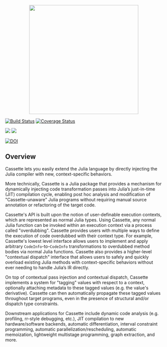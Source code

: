 
<p align="center">
<img width="350px" src="https://raw.githubusercontent.com/jrevels/Cassette.jl/master/docs/img/cassette-logo.png"/>
</p>

[![Build Status](https://travis-ci.org/jrevels/Cassette.jl.svg?branch=master)](https://travis-ci.org/jrevels/Cassette.jl)
[![Coverage Status](https://coveralls.io/repos/github/jrevels/Cassette.jl/badge.svg)](https://coveralls.io/github/jrevels/Cassette.jl)

[![](https://img.shields.io/badge/docs-stable-blue.svg)](https://jrevels.github.io/Cassette.jl/stable/)
[![](https://img.shields.io/badge/docs-latest-blue.svg)](https://jrevels.github.io/Cassette.jl/latest/)

[![DOI](https://zenodo.org/badge/86752121.svg)](https://zenodo.org/badge/latestdoi/86752121)

## Overview

Cassette lets you easily extend the Julia language by directly injecting the Julia compiler with new, context-specific behaviors.

More technically, Cassette is a Julia package that provides a mechanism for dynamically injecting code transformation passes into Julia’s just-in-time (JIT) compilation cycle, enabling post hoc analysis and modification of "Cassette-unaware" Julia programs without requiring manual source annotation or refactoring of the target code.

Cassette's API is built upon the notion of user-definable execution contexts, which are represented as normal Julia types. Using Cassette, any normal Julia function can be invoked within an execution context via a process called "overdubbing". Cassette provides users with multiple ways to define the execution of code overdubbed with their context type. For example, Cassette's lowest level interface allows users to implement and apply arbitrary `CodeInfo`-to-`CodeInfo` transformations to overdubbed method bodies via normal Julia functions. Cassette also provides a higher-level "contextual dispatch" interface that allows users to safely and quickly overload existing Julia methods with context-specific behaviors without ever needing to handle Julia’s IR directly.

On top of contextual pass injection and contextual dispatch, Cassette implements a system for "tagging" values with respect to a context, optionally attaching metadata to these tagged values (e.g. the value's derivative). Cassette can then automatically propagate these tagged values throughout target programs, even in the presence of structural and/or dispatch type constraints.

Downstream applications for Cassette include dynamic code analysis (e.g. profiling, rr-style debugging, etc.), JIT compilation to new hardware/software backends, automatic differentiation, interval constraint programming, automatic parallelization/rescheduling, automatic memoization, lightweight multistage programming, graph extraction, and more.

